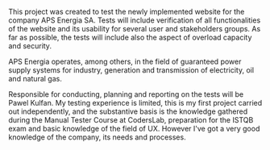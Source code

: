 This project was created to test the newly implemented website for the company APS Energia SA. Tests will include verification of all functionalities of the website and its usability for several user and stakeholders groups. As far as possible, the tests will include also the aspect of overload capacity and security. 

APS Energia operates, among others, in the field of guaranteed power supply systems for industry, generation and transmission of electricity, oil and natural gas.

Responsible for conducting, planning and reporting on the tests will be Pawel Kulfan. My testing experience is limited, this is my first project carried out independently, and the substantive basis is the knowledge gathered during the Manual Tester Course at CodersLab, preparation for the ISTQB exam and basic knowledge of the field of UX. However I've got a very good knowledge of the company, its needs and processes.
